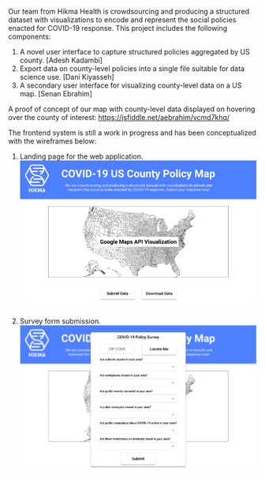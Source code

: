 Our team from Hikma Health is crowdsourcing and producing a structured dataset with visualizations to encode and represent the social policies enacted for COVID-19 response. This project includes the following components:
 
1. A novel user interface to capture structured policies aggregated by US county. [Adesh Kadambi]
2. Export data on county-level policies into a single file suitable for data science use. [Dani Kiyasseh]
3. A secondary user interface for visualizing county-level data on a US map. [Senan Ebrahim]
 
A proof of concept of our map with county-level data displayed on hovering over the county of interest:
https://jsfiddle.net/aebrahim/vcmd7khq/

The frontend system is still a work in progress and has been conceptualized with the wireframes below:

1. Landing page for the web application.
![Landing Page](home.png)

2. Survey form submission.
![Survey](form.png)
